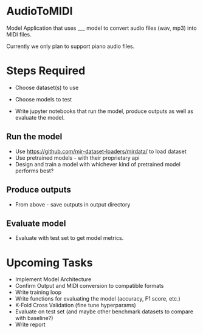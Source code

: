 # AudioToMIDI

Model Application that uses ___ model to convert audio files (wav, mp3) into MIDI files.

Currently we only plan to support piano audio files.

# Steps Required

- Choose dataset(s) to use

- Choose models to test

- Write jupyter notebooks that run the model, produce outputs as well as evaluate the model.

## Run the model
- Use https://github.com/mir-dataset-loaders/mirdata/ to load dataset
- Use pretrained models - with their proprietary api
- Design and train a model with whichever kind of pretrained model performs best?

## Produce outputs
- From above - save outputs in output directory

## Evaluate model
- Evaluate with test set to get model metrics.


# Upcoming Tasks

- Implement Model Architecture
- Confirm Output and MIDI conversion to compatible formats
- Write training loop
- Write functions for evaluating the model (accuracy, F1 score, etc.)
- K-Fold Cross Validation (fine tune hyperparams)
- Evaluate on test set (and maybe other benchmark datasets to compare with baseline?)
- Write report

